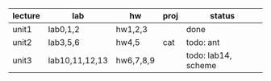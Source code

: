 

| lecture | lab            | hw        | proj | status              |
| ------- | -------------- | --------- | ---- | ------------------- |
| unit1   | lab0,1,2       | hw1,2,3   |      | done                |
| unit2   | lab3,5,6       | hw4,5     | cat  | todo: ant           |
| unit3   | lab10,11,12,13 | hw6,7,8,9 |      | todo: lab14, scheme |

